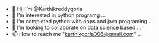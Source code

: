 - 👋 Hi, I’m @Karthikreddygorla
- 👀 I’m interested in python programg ...
- 🌱 I’m completed python with oops and java programing ...
- 💞️ I’m looking to collaborate on data science based ...
- 📫 How to reach me "karthikgorla306@gmail.com"  ..

<!---
Karthikreddygorla/Karthikreddygorla is a ✨ special ✨ repository because its `README.md` (this file) appears on your GitHub profile.
You can click the Preview link to take a look at your changes.
--->
